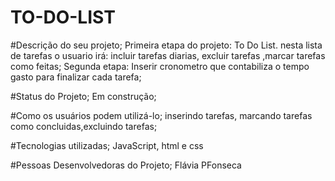 # TO-DO-LIST
#Descrição do seu projeto;
Primeira etapa do  projeto: To Do List. nesta lista de tarefas o usuario irá: incluir tarefas diarias, excluir tarefas ,marcar tarefas como feitas; 
Segunda etapa: Inserir cronometro que contabiliza o tempo gasto para finalizar cada tarefa;

#Status do Projeto;
Em construção;

#Como os usuários podem utilizá-lo;
inserindo tarefas, marcando tarefas como concluidas,excluindo tarefas;

#Tecnologias utilizadas;
JavaScript, html e css

#Pessoas Desenvolvedoras do Projeto;
Flávia PFonseca
